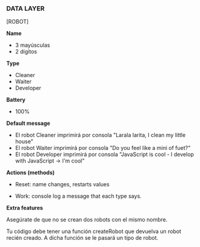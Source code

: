 ### DATA LAYER

[ROBOT]

**Name**

- 3 mayúsculas
- 2 dígitos

**Type**

- Cleaner
- Waiter
- Developer

**Battery**

- 100%

**Default message**

- El robot Cleaner imprimirá por consola "Larala larita, I clean my little house"
- El robot Waiter imprimirá por consola "Do you feel like a mini of fuet?"
- El robot Developer imprimirá por consola "JavaScript is cool - I develop with JavaScript -> I'm cool"

**Actions (methods)**

- Reset: name changes, restarts values

- Work: console log a message that each type says.

**Extra features**

Asegúrate de que no se crean dos robots con el mismo nombre.

Tu código debe tener una función createRobot que devuelva un robot recién creado. A dicha función se le pasará un tipo de robot.
